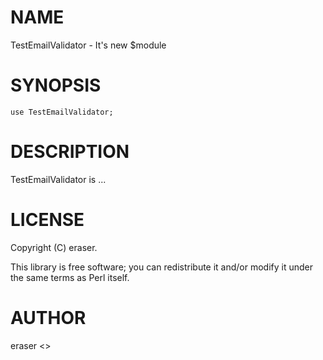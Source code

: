 # NAME

TestEmailValidator - It's new $module

# SYNOPSIS

    use TestEmailValidator;

# DESCRIPTION

TestEmailValidator is ...

# LICENSE

Copyright (C) eraser.

This library is free software; you can redistribute it and/or modify
it under the same terms as Perl itself.

# AUTHOR

eraser <>
